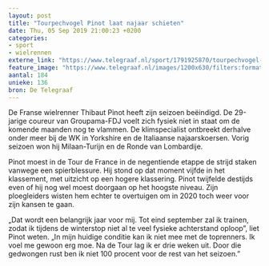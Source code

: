 ```yaml
---
layout: post
title: "Tourpechvogel Pinot laat najaar schieten"
date: Thu, 05 Sep 2019 21:00:23 +0200
categories: 
- sport 
- wielrennen 
externe_link: "https://www.telegraaf.nl/sport/1791925870/tourpechvogel-pinot-laat-najaar-schieten"
feature_image: "https://www.telegraaf.nl/images/1200x630/filters:format(jpeg):quality(80)/cdn-kiosk-api.telegraaf.nl/9f040a22-d010-11e9-bef6-02d1dbdc35d1.jpg"
aantal: 184
unieke: 136
bron: De Telegraaf
---
```


<p class="intro">De Franse wielrenner Thibaut Pinot heeft zijn seizoen beëindigd. De 29-jarige coureur van Groupama-FDJ voelt zich fysiek niet in staat om de komende maanden nog te vlammen. De klimspecialist ontbreekt derhalve onder meer bij de WK in Yorkshire en de Italiaanse najaarskoersen. Vorig seizoen won hij Milaan-Turijn en de Ronde van Lombardije.</p> <p>Pinot moest in de Tour de France in de negentiende etappe de strijd staken vanwege een spierblessure. Hij stond op dat moment vijfde in het klassement, met uitzicht op een hogere klassering. Pinot twijfelde destijds even of hij nog wel moest doorgaan op het hoogste niveau. Zijn ploegleiders wisten hem echter te overtuigen om in 2020 toch weer voor zijn kansen te gaan.</p><p>„Dat wordt een belangrijk jaar voor mij. Tot eind september zal ik trainen, zodat ik tijdens de winterstop niet al te veel fysieke achterstand oploop”, liet Pinot weten. „In mijn huidige conditie kan ik niet mee met de toprenners. Ik voel me gewoon erg moe. Na de Tour lag ik er drie weken uit. Door die gedwongen rust ben ik niet 100 procent voor de rest van het seizoen.”</p>

